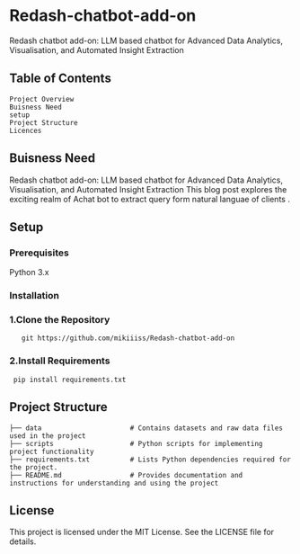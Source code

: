 # Redash-chatbot-add-on
Redash chatbot add-on: LLM based chatbot for Advanced Data Analytics, Visualisation, and Automated Insight Extraction

## Table of Contents
    Project Overview
    Buisness Need
    setup
	Project Structure
	Licences
## Buisness Need
Redash chatbot add-on: LLM based chatbot for Advanced Data Analytics, Visualisation, and Automated Insight Extraction This blog post explores the exciting realm of Achat bot to extract query form natural languae of clients .

## Setup
 ### Prerequisites
Python 3.x
 ### Installation
  ### 1.Clone the Repository
	   git https://github.com/mikiiiss/Redash-chatbot-add-on
  ### 2.Install Requirements
     pip install requirements.txt
##  Project Structure	 
               
    ├── data                      # Contains datasets and raw data files used in the project
    ├── scripts                   # Python scripts for implementing project functionality
    ├── requirements.txt          # Lists Python dependencies required for the project.
    ├── README.md                 # Provides documentation and instructions for understanding and using the project

## License
This project is licensed under the MIT License. See the LICENSE file for details.
